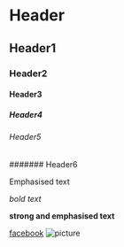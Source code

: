 # Header
## Header1
### Header2
#### Header3
##### Header4
###### Header5
####### Header6

Emphasised text

*bold text*

**strong and emphasised text**

[facebook](www.facebook.com)
![picture](https://www.indiancinemagallery.net/wp-content/uploads/2018/07/Varsha-Bollamma-Instagram-Photos4.jpg)
